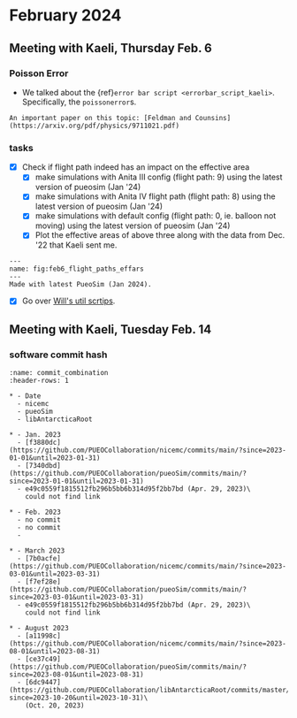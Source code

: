 # February 2024

## Meeting with Kaeli, Thursday Feb. 6

### Poisson Error

+   We talked about the {ref}`error bar script <errorbar_script_kaeli>`. Specifically, the
    `poissonerror`s.

```{seealso}
An important paper on this topic: [Feldman and Counsins](https://arxiv.org/pdf/physics/9711021.pdf)
```


### tasks
+ [x] Check if flight path indeed has an impact on the effective area
    + [x] make simulations with Anita III config (flight path: 9)
            using the latest version of pueosim (Jan '24)
    + [x] make simulations with Anita IV flight path (flight path: 8)
            using the latest version of pueosim (Jan '24)
    + [x] make simulations with default config (flight path: 0, ie. balloon not moving)
            using the latest version of pueosim (Jan '24)
    + [x] Plot the effective areas of above three along with the data from Dec.
            '22 that Kaeli sent me.

```{figure} ./img/Feb_6_effective_area_plot.png
---
name: fig:feb6_flight_paths_effars
---
Made with latest PueoSim (Jan 2024).
```

+ [x] Go over [Will's util scrtips](https://github.com/PUEOCollaboration/pueoAnalysisTools/tree/main/WillUtils).


## Meeting with Kaeli, Tuesday Feb. 14

### software commit hash

```{list-table} commits of nicemc and pueoSim used for effective area history plot
:name: commit_combination
:header-rows: 1

* - Date
  - nicemc 
  - pueoSim 
  - libAntarcticaRoot

* - Jan. 2023
  - [f3880dc](https://github.com/PUEOCollaboration/nicemc/commits/main/?since=2023-01-01&until=2023-01-31)
  - [7340dbd](https://github.com/PUEOCollaboration/pueoSim/commits/main/?since=2023-01-01&until=2023-01-31)
  - e49c0559f1815512fb296b5bb6b314d95f2bb7bd (Apr. 29, 2023)\
    could not find link 

* - Feb. 2023
  - no commit
  - no commit
  - 

* - March 2023
  - [7b0acfe](https://github.com/PUEOCollaboration/nicemc/commits/main/?since=2023-03-01&until=2023-03-31)
  - [f7ef28e](https://github.com/PUEOCollaboration/pueoSim/commits/main/?since=2023-03-01&until=2023-03-31)
  - e49c0559f1815512fb296b5bb6b314d95f2bb7bd (Apr. 29, 2023)\
    could not find link 

* - August 2023
  - [a11998c](https://github.com/PUEOCollaboration/nicemc/commits/main/?since=2023-08-01&until=2023-08-31)
  - [ce37c49](https://github.com/PUEOCollaboration/pueoSim/commits/main/?since=2023-08-01&until=2023-08-31)
  - [6dc9447](https://github.com/PUEOCollaboration/libAntarcticaRoot/commits/master/?since=2023-10-20&until=2023-10-31)\
    (Oct. 20, 2023)
```

